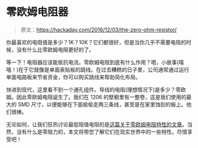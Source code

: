 # 零欧姆电阻器

> 原文：<https://hackaday.com/2016/12/03/the-zero-ohm-resistor/>

你最喜欢的电阻值是多少？1K？10K？它们都很好，但是当你几乎不需要电阻的时候，没有什么比零欧姆电阻更好的了。

等一下！电阻器应该能抵抗电流。零欧姆电阻到底有什么作用？嗯，小故事(嘻嘻！)在于它就像是单面表贴板的跳线。在过去糟糕的日子里，公司通常通过运行单面电路板来节省资金，你可以购买跳线来帮助简化布局。

快进到现代，这里看不到一个通孔组件。导线的电阻(理想情况下)是多少？零欧姆。因此零欧姆电阻诞生了。我们在 1206 的壁橱里有一整卷，这是我们使用的最大的 SMD 尺寸，以便能够在下面偷偷走两三条线，甚至是在家里蚀刻的板上。他们很棒。

无论如何，让我们狂热讨论最低阻值电阻的是[这篇关于零欧姆电阻特性的文章](http://www.analog-eetimes.com/news/why-zero-ohm-resistor)。当然，没有什么是零阻力的，本文将带您了解它们在现实世界中的一些特性。尽情享受吧！